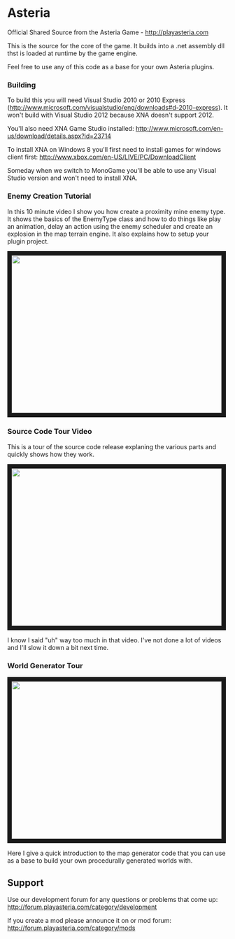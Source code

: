 Asteria
=======

Official Shared Source from the Asteria Game - http://playasteria.com

This is the source for the core of the game. It builds into a .net assembly dll thst is loaded at runtime by the game engine.

Feel free to use any of this code as a base for your own Asteria plugins.

### Building

To build this you will need Visual Studio 2010 or 2010 Express (http://www.microsoft.com/visualstudio/eng/downloads#d-2010-express). It won't build with Visual Studio 2012 because XNA doesn't support 2012.

You'll also need XNA Game Studio installed: http://www.microsoft.com/en-us/download/details.aspx?id=23714

To install XNA on Windows 8 you'll first need to install games for windows client first: http://www.xbox.com/en-US/LIVE/PC/DownloadClient

Someday when we switch to MonoGame you'll be able to use any Visual Studio version and won't need to install XNA.

### Enemy Creation Tutorial

In this 10 minute video I show you how create a proximity mine enemy type. It shows the basics of the EnemyType class and how to do things like play an animation, delay an action using the enemy scheduler and create an explosion in the map terrain engine. It also explains how to setup your plugin project.

<a href="http://www.youtube.com/watch?feature=player_embedded&v=CwBFFtkam44" target="_blank"><img src="http://img.youtube.com/vi/CwBFFtkam44/0.jpg" width="480" height="360" border="10" /></a>

### Source Code Tour Video

This is a tour of the source code release explaning the various parts and quickly shows how they work.

<a href="http://www.youtube.com/watch?feature=player_embedded&v=jGR0EVYc_Bo" target="_blank"><img src="http://img.youtube.com/vi/jGR0EVYc_Bo/0.jpg" width="480" height="360" border="10" /></a>

I know I said "uh" way too much in that video. I've not done a lot of videos and I'll slow it down a bit next time.

### World Generator Tour

<a href="http://www.youtube.com/watch?feature=player_embedded&v=mn_wW8uZ6eQ" target="_blank"><img src="http://img.youtube.com/vi/mn_wW8uZ6eQ/0.jpg" width="480" height="360" border="10" /></a>

Here I give a quick introduction to the map generator code that you can use as a base to build your own procedurally generated worlds with.

## Support

Use our development forum for any questions or problems that come up: http://forum.playasteria.com/category/development

If you create a mod please announce it on or mod forum: http://forum.playasteria.com/category/mods
